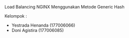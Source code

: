 Load Balancing NGINX Menggunakan Metode Generic Hash

Kelompok :
- Yestrada Henanda (177006066)
- Doni Agistira (177006085)